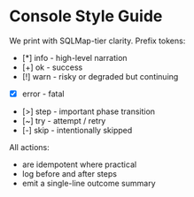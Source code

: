 # Console Style Guide

We print with SQLMap-tier clarity. Prefix tokens:

- [*] info   - high-level narration
- [+] ok     - success
- [!] warn   - risky or degraded but continuing
- [x] error  - fatal
- [>] step   - important phase transition
- [~] try    - attempt / retry
- [-] skip   - intentionally skipped

All actions:
- are idempotent where practical
- log before and after steps
- emit a single-line outcome summary
